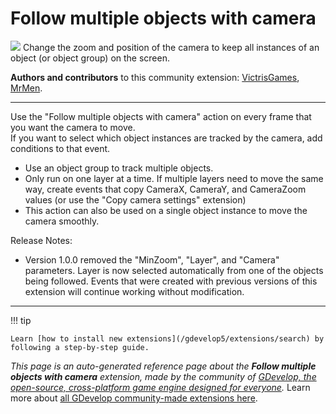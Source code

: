 # Follow multiple objects with camera

<img src="https://resources.gdevelop-app.com/assets/Icons/camera-switch-outline.svg" class="extension-icon"></img>
Change the zoom and position of the camera to keep all instances of an object (or object group) on the screen.

**Authors and contributors** to this community extension: [VictrisGames](https://gd.games/VictrisGames), [MrMen](https://gd.games/MrMen).

---

Use the "Follow multiple objects with camera" action on every frame that you want the camera to move.  
If you want to select which object instances are tracked by the camera, add conditions to that event.

- Use an object group to track multiple objects.
- Only run on one layer at a time.  If multiple layers need to move the same way, create events that copy CameraX, CameraY, and CameraZoom values (or use the "Copy camera settings" extension)
- This action can also be used on a single object instance to move the camera smoothly.

Release Notes: 
- Version 1.0.0 removed the "MinZoom", "Layer", and "Camera" parameters. Layer is now selected automatically from one of the objects being followed. Events that were created with previous versions of this extension will continue working without modification. 

---

!!! tip

    Learn [how to install new extensions](/gdevelop5/extensions/search) by following a step-by-step guide.

*This page is an auto-generated reference page about the **Follow multiple objects with camera** extension, made by the community of [GDevelop, the open-source, cross-platform game engine designed for everyone](https://gdevelop.io/).* Learn more about [all GDevelop community-made extensions here](/gdevelop5/extensions).